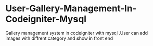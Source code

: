 
# User-Gallery-Management-In-Codeigniter-Mysql
Gallery management system in codeigniter with mysql .User can add images with diffrent category and show in front end
